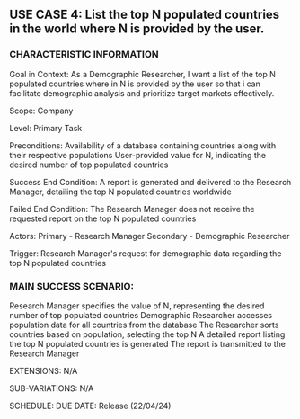 ## USE CASE 4: List the top N populated countries in the world where N is provided by the user.

### CHARACTERISTIC INFORMATION

Goal in Context:
As a Demographic Researcher, I want a list of the top N populated countries where in N is provided by the user so that i can facilitate demographic analysis and prioritize target markets effectively.

Scope:
Company

Level:
Primary Task

Preconditions:
Availability of a database containing countries along with their respective populations
User-provided value for N, indicating the desired number of top populated countries

Success End Condition:
A report is generated and delivered to the Research Manager, detailing the top N populated countries worldwide

Failed End Condition:
The Research Manager does not receive the requested report on the top N populated countries

Actors:
Primary - Research Manager
Secondary - Demographic Researcher

Trigger:
Research Manager's request for demographic data regarding the top N populated countries

### MAIN SUCCESS SCENARIO:

Research Manager specifies the value of N, representing the desired number of top populated countries
Demographic Researcher accesses population data for all countries from the database
The Researcher sorts countries based on population, selecting the top N
A detailed report listing the top N populated countries is generated
The report is transmitted to the Research Manager

EXTENSIONS:
N/A

SUB-VARIATIONS:
N/A

SCHEDULE:
DUE DATE: Release (22/04/24)